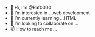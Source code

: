- 👋 Hi, I’m @Raf0000
- 👀 I’m interested in ...web development
- 🌱 I’m currently learning ...HTML
- 💞️ I’m looking to collaborate on ...
- 📫 How to reach me ...

<!---
Raf0000/Raf0000 is a ✨ special ✨ repository because its `README.md` (this file) appears on your GitHub profile.
You can click the Preview link to take a look at your changes.
--->
